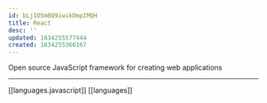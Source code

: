 ```yaml
---
id: bLjIO5mBQ9iwikDmpIMQH
title: React
desc: ''
updated: 1634255577444
created: 1634255366167
---
```


Open source JavaScript framework for creating web applications

----
[[languages.javascript]]
[[languages]]
